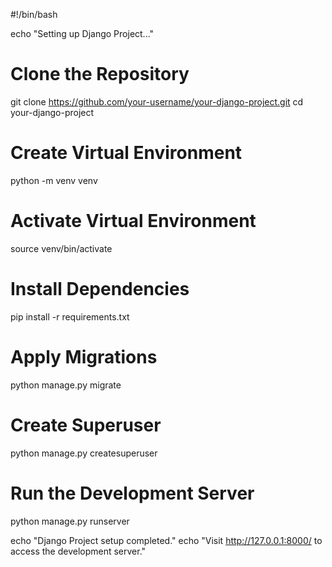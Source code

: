 #!/bin/bash

echo "Setting up Django Project..."

# Clone the Repository
git clone https://github.com/your-username/your-django-project.git
cd your-django-project

# Create Virtual Environment
python -m venv venv

# Activate Virtual Environment
source venv/bin/activate

# Install Dependencies
pip install -r requirements.txt

# Apply Migrations
python manage.py migrate

# Create Superuser
python manage.py createsuperuser

# Run the Development Server
python manage.py runserver

echo "Django Project setup completed."
echo "Visit http://127.0.0.1:8000/ to access the development server."
